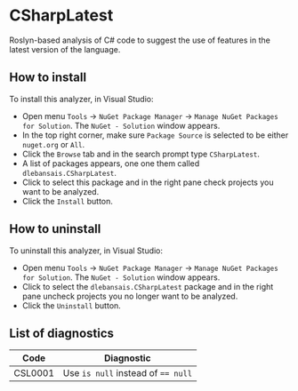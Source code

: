 # CSharpLatest

Roslyn-based analysis of C# code to suggest the use of features in the latest version of the language.

## How to install

To install this analyzer, in Visual Studio:

+ Open menu `Tools` -> `NuGet Package Manager` -> `Manage NuGet Packages for Solution`. The `NuGet - Solution` window appears.  
+ In the top right corner, make sure `Package Source` is selected to be either `nuget.org` or `All`.
+ Click the `Browse` tab and in the search prompt type `CSharpLatest`.
+ A list of packages appears, one one them called `dlebansais.CSharpLatest`.
+ Click to select this package and in the right pane check projects you want to be analyzed.
+ Click the `Install` button.

## How to uninstall

To uninstall this analyzer, in Visual Studio:

+ Open menu `Tools` -> `NuGet Package Manager` -> `Manage NuGet Packages for Solution`. The `NuGet - Solution` window appears.  
+ Click to select the `dlebansais.CSharpLatest` package and in the right pane uncheck projects you no longer want to be analyzed.
+ Click the `Uninstall` button.
 
## List of diagnostics

| Code   | Diagnostic                                         |
| ------ | -------------------------------------------------- |
| CSL0001 | Use `is null` instead of `== null` |
